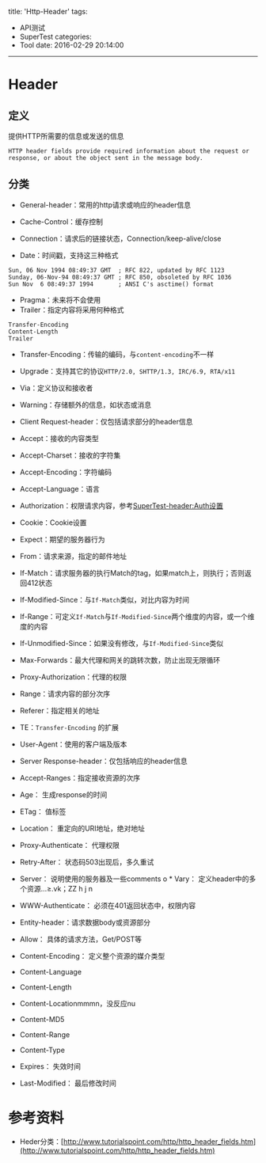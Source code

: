title: 'Http-Header'
tags:
  - API测试
  - SuperTest
categories:
  - Tool
date: 2016-02-29 20:14:00
---
# Header

## 定义

提供HTTP所需要的信息或发送的信息

`
HTTP header fields provide required information about the request or response, or about the object sent in the message body.
`

<!--more-->


## 分类

* General-header：常用的http请求或响应的header信息

 * Cache-Control：缓存控制
 * Connection：请求后的链接状态，Connection/keep-alive/close
 * Date：时间戳，支持这三种格式

  ```
Sun, 06 Nov 1994 08:49:37 GMT  ; RFC 822, updated by RFC 1123
Sunday, 06-Nov-94 08:49:37 GMT ; RFC 850, obsoleted by RFC 1036
Sun Nov  6 08:49:37 1994       ; ANSI C's asctime() format
  ```

 * Pragma：未来将不会使用
 * Trailer：指定内容将采用何种格式

  ```
Transfer-Encoding
Content-Length
Trailer
  ```

  * Transfer-Encoding：传输的编码，与`content-encoding`不一样
  * Upgrade：支持其它的协议`HTTP/2.0, SHTTP/1.3, IRC/6.9, RTA/x11`
  * Via：定义协议和接收者
  * Warning：存储额外的信息，如状态或消息

* Client Request-header：仅包括请求部分的header信息
 * Accept：接收的内容类型
 * Accept-Charset：接收的字符集
 * Accept-Encoding：字符编码
 * Accept-Language：语言
 * Authorization：权限请求内容，参考[SuperTest-header:Auth设置](http://aimer1124.github.io/2016/02/28/title-Tool-SuperTest-header-Auth%E8%AE%BE%E7%BD%AE/)
 * Cookie：Cookie设置
 * Expect：期望的服务器行为
 * From：请求来源，指定的邮件地址
 * If-Match：请求服务器的执行Match的tag，如果match上，则执行；否则返回412状态
 * If-Modified-Since：与`If-Match`类似，对比内容为时间
 * If-Range：可定义`If-Match`与`If-Modified-Since`两个维度的内容，或一个维度的内容
 * If-Unmodified-Since：如果没有修改，与`If-Modified-Since`类似
 * Max-Forwards：最大代理和网关的跳转次数，防止出现无限循环
 * Proxy-Authorization：代理的权限
 * Range：请求内容的部分次序
 * Referer：指定相关的地址
 * TE：`Transfer-Encoding`
的扩展
 * User-Agent：使用的客户端及版本

* Server Response-header：仅包括响应的header信息

 * Accept-Ranges：指定接收资源的次序
 * Age： 生成response的时间
 * ETag： 值标签
 * Location： 重定向的URI地址，绝对地址
 * Proxy-Authenticate： 代理权限
 * Retry-After： 状态码503出现后，多久重试
 * Server： 说明使用的服务器及一些comments
o * Vary： 定义header中的多个资源…≥.vk；ZZ h j n
 * WWW-Authenticate： 必须在401返回状态中，权限内容

* Entity-header：请求数据body或资源部分
 * Allow： 具体的请求方法，Get/POST等
 * Content-Encoding： 定义整个资源的媒介类型
 * Content-Language
 * Content-Length
 * Content-Locationmmmn，没反应nu        
 * Content-MD5
 * Content-Range
 * Content-Type
 * Expires： 失效时间
 * Last-Modified： 最后修改时间


# 参考资料

* Heder分类：[http://www.tutorialspoint.com/http/http_header_fields.htm](http://www.tutorialspoint.com/http/http_header_fields.htm)
